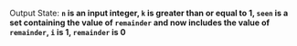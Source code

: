 Output State: **`n` is an input integer, `k` is greater than or equal to 1, `seen` is a set containing the value of `remainder` and now includes the value of `remainder`, `i` is 1, `remainder` is 0**